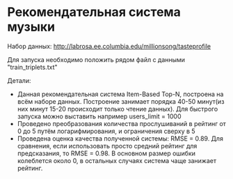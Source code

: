 # Рекомендательная система музыки

Набор данных: http://labrosa.ee.columbia.edu/millionsong/tasteprofile

Для запуска необходимо положить рядом файл с данными "train_triplets.txt"

Детали:
* Данная рекомендательная система Item-Based Top-N, построена на всём наборе данных. Построение занимает порядка 40-50 минут(из них минут 15-20 происходит только чтение данных). Для быстрого запуска можно выставить например users_limit = 1000
* Проведено преобразования количества прослушиваний в рейтинг от 0 до 5 путём логарифмирования, и ограничения сверху в 5
* Проведена оценка качества полученной системы: RMSE = 0.89. Для сравнения, если использовать просто средний рейтинг для предсказания, то RMSE = 0.98. В основном размер ошибки колеблется около 0, в остальных случаях система чаще занижает рейтинг.